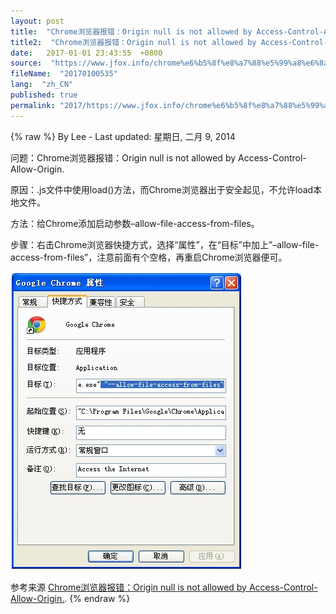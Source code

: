 ```yaml
---
layout: post
title:  "Chrome浏览器报错：Origin null is not allowed by Access-Control-Allow-Origin. 问题解决"
title2:  "Chrome浏览器报错：Origin null is not allowed by Access-Control-Allow-Origin. 问题解决"
date:   2017-01-01 23:43:55  +0800
source:  "https://www.jfox.info/chrome%e6%b5%8f%e8%a7%88%e5%99%a8%e6%8a%a5%e9%94%99%ef%bc%9aorigin-null-is-not-allowed-by-access-control-allow-origin-%e9%97%ae%e9%a2%98%e8%a7%a3%e5%86%b3.html"
fileName:  "20170100535"
lang:  "zh_CN"
published: true
permalink: "2017/https://www.jfox.info/chrome%e6%b5%8f%e8%a7%88%e5%99%a8%e6%8a%a5%e9%94%99%ef%bc%9aorigin-null-is-not-allowed-by-access-control-allow-origin-%e9%97%ae%e9%a2%98%e8%a7%a3%e5%86%b3.html"
---
```

{% raw %}
By Lee - Last updated: 星期日, 二月 9, 2014

问题：Chrome浏览器报错：Origin null is not allowed by Access-Control-Allow-Origin.

原因：.js文件中使用load()方法，而Chrome浏览器出于安全起见，不允许load本地文件。

方法：给Chrome添加启动参数–allow-file-access-from-files。

步骤：右击Chrome浏览器快捷方式，选择“属性”，在“目标”中加上”–allow-file-access-from-files”，注意前面有个空格，再重启Chrome浏览器便可。

[![24200228-7bb6fd2d15344fc9b9d852cfcf7fd814](dc30aa8.jpg)](https://www.jfox.info/go.php?url=http://www.jfox.info/wp-content/uploads/2014/02/24200228-7bb6fd2d15344fc9b9d852cfcf7fd814.jpg)

参考来源 [Chrome浏览器报错：Origin null is not allowed by Access-Control-Allow-Origin.](https://www.jfox.info/go.php?url=http://www.jfox.info/url.php?url=http%3A%2F%2Fwww.cnblogs.com%2Filovews%2Fp%2F3386727.html).
{% endraw %}
